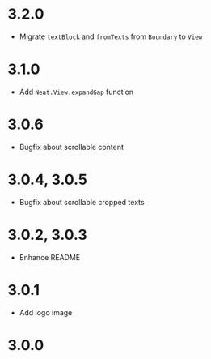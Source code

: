 # 3.2.0

* Migrate `textBlock` and `fromTexts` from `Boundary` to `View`

# 3.1.0

* Add `Neat.View.expandGap` function

# 3.0.6

* Bugfix about scrollable content

# 3.0.4, 3.0.5

* Bugfix about scrollable cropped texts

# 3.0.2, 3.0.3

* Enhance README

# 3.0.1

* Add logo image

# 3.0.0

